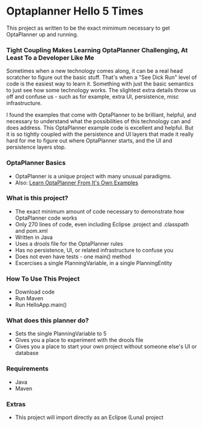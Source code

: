 # Optaplanner Hello 5 Times #

This project as written to be the exact mimimum necessary to get OptaPlanner up and running.

### Tight Coupling Makes Learning OptaPlanner Challenging, At Least To a Developer Like Me ###

Sometimes when a new technology comes along, it can be a real head scratcher to figure out the basic stuff. That's when a "See Dick Run" level of code is the easiest way to learn it. Something with just the basic semantics to just see how some technology works. The slightest extra details throw us off and confuse us - such as for example, extra UI, persistence, misc infrastructure.

I found the examples that come with OptaPlanner to be brilliant, helpful, and necessary to understand what the possibilities of this technology can and does address. This OptaPlanner example code is excellent and helpful. But it is so tightly coupled with the persistence and UI layers that made it really hard for me to figure out where OptaPlanner starts, and the UI and persistence layers stop.

### OptaPlanner Basics ###

* OptaPlanner is a unique project with many unusual paradigms.
* Also: [Learn OptaPlanner From It's Own Examples](https://bitbucket.org/tutorials/markdowndemo)

### What is this project? ###

* The exact minimum amount of code necessary to demonstrate how OptaPlanner code works
* Only 270 lines of code, even including Eclipse .project and .classpath and pom.xml
* Written in Java
* Uses a drools file for the OptaPlanner rules
* Has no persistence, UI, or related infrastructure to confuse you
* Does not even have tests - one main() method
* Excercises a single PlanningVariable, in a single PlanningEntity

### How To Use This Project ###

* Download code
* Run Maven
* Run HelloApp.main()

### What does this planner do? ###

* Sets the single PlanningVariable to 5
* Gives you a place to experiment with the drools file
* Gives you a place to start your own project without someone else's UI or database

### Requirements ###

* Java
* Maven

### Extras ###

* This project will import directly as an Eclipse (Luna) project
